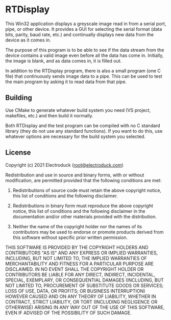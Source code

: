 # RTDisplay
This Win32 application displays a greyscale image read in from a serial port, pipe, or other device. It provides a GUI for selecting the serial format (data bits, parity, baud rate, etc.) and continually displays new data from the device as it comes in.

The purpose of this program is to be able to see if the data stream from the device contains a valid image even before all the data has come in. Initially, the image is blank, and as data comes in, it is filled out.

In addition to the RTDisplay program, there is also a small program (one C file) that continuously sends image data to a pipe. This can be used to test the main program by asking it to read data from that pipe.

## Building
Use CMake to generate whatever build system you need (VS project, makefiles, etc.) and then build it normally.

Both RTDisplay and the test program can be compiled with no C standard library (they do not use any standard functions). If you want to do this, use whatever options are necessary for the build system you selected.

## License
Copyright (c) 2021 Electroduck (root@electroduck.com)

Redistribution and use in source and binary forms, with or without modification, are permitted provided that the following conditions are met:

1. Redistributions of source code must retain the above copyright notice, this list of conditions and the following disclaimer.

2. Redistributions in binary form must reproduce the above copyright notice, this list of conditions and the following disclaimer in the documentation and/or other materials provided with the distribution.

3. Neither the name of the copyright holder nor the names of its contributors may be used to endorse or promote products derived from this software without specific prior written permission.

THIS SOFTWARE IS PROVIDED BY THE COPYRIGHT HOLDERS AND CONTRIBUTORS "AS IS" AND ANY EXPRESS OR IMPLIED WARRANTIES, INCLUDING, BUT NOT LIMITED TO, THE IMPLIED WARRANTIES OF MERCHANTABILITY AND FITNESS FOR A PARTICULAR PURPOSE ARE DISCLAIMED. IN NO EVENT SHALL THE COPYRIGHT HOLDER OR CONTRIBUTORS BE LIABLE FOR ANY DIRECT, INDIRECT, INCIDENTAL, SPECIAL, EXEMPLARY, OR CONSEQUENTIAL DAMAGES (INCLUDING, BUT NOT LIMITED TO, PROCUREMENT OF SUBSTITUTE GOODS OR SERVICES; LOSS OF USE, DATA, OR PROFITS; OR BUSINESS INTERRUPTION) HOWEVER CAUSED AND ON ANY THEORY OF LIABILITY, WHETHER IN CONTRACT, STRICT LIABILITY, OR TORT (INCLUDING NEGLIGENCE OR OTHERWISE) ARISING IN ANY WAY OUT OF THE USE OF THIS SOFTWARE, EVEN IF ADVISED OF THE POSSIBILITY OF SUCH DAMAGE.